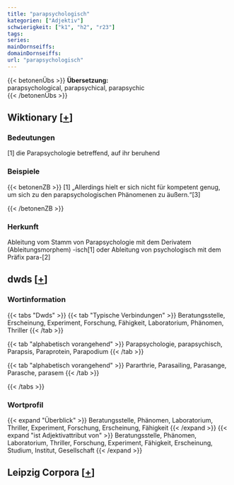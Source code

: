 ```yaml
---
title: "parapsychologisch"
kategorien: ["Adjektiv"]
schwierigkeit: ["k1", "h2", "r23"]
tags:
series:
mainDornseiffs:
domainDornseiffs:
url: "parapsychologisch"
---
```


{{< betonenÜbs >}}
**Übersetzung:**  
parapsychological, parapsychical, parapsychic  
{{< /betonenÜbs >}}

## Wiktionary [[+](https://de.wiktionary.org/wiki/parapsychologisch)]

### Bedeutungen
[1] die Parapsychologie betreffend, auf ihr beruhend  

### Beispiele
{{< betonenZB >}}
[1] „Allerdings hielt er sich nicht für kompetent genug, um sich zu den parapsychologischen Phänomenen zu äußern.“[3]  

{{< /betonenZB >}}
### Herkunft
Ableitung vom Stamm von Parapsychologie mit dem Derivatem (Ableitungsmorphem) -isch[1] oder Ableitung von psychologisch mit dem Präfix para-[2]  



## dwds [[+](https://www.dwds.de/wb/parapsychologisch)]

### Wortinformation
{{< tabs "Dwds" >}}
{{< tab "Typische Verbindungen" >}}
Beratungsstelle, Erscheinung, Experiment, Forschung, Fähigkeit, Laboratorium, Phänomen, Thriller
{{< /tab >}}

{{< tab "alphabetisch vorangehend" >}}
Parapsychologie, parapsychisch, Parapsis, Paraprotein, Parapodium
{{< /tab >}}

{{< tab "alphabetisch vorangehend" >}}
Pararthrie, Parasailing, Parasange, Parasche, parasem
{{< /tab >}}

{{< /tabs >}}

### Wortprofil
{{< expand "Überblick" >}} Beratungsstelle, Phänomen, Laboratorium, Thriller, Experiment, Forschung, Erscheinung, Fähigkeit {{< /expand >}}
{{< expand "ist Adjektivattribut von" >}} Beratungsstelle, Phänomen, Laboratorium, Thriller, Forschung, Experiment, Fähigkeit, Erscheinung, Studium, Institut, Gesellschaft {{< /expand >}}

## Leipzig Corpora [[+](https://corpora.uni-leipzig.de/en/res?word=parapsychologisch&corpusId=deu_newscrawl-public_2018)]

